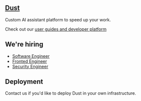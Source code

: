 ## [Dust](https://dust.tt)

Custom AI assistant platform to speed up your work.

Check out our [user guides and developer platform](https://docs.dust.tt)

## We're hiring

- [Software Engineer](https://jobs.ashbyhq.com/dust/bad88b68-e2db-47f0-ab42-4d6dd2664e76)
- [Fronted Engineer](https://jobs.ashbyhq.com/dust/bad88b68-e2db-47f0-ab42-4d6dd2664e76)
- [Security Engineer](https://jobs.ashbyhq.com/dust/bad88b68-e2db-47f0-ab42-4d6dd2664e76)

## Deployment

Contact us if you'd like to deploy Dust in your own infrastructure.
